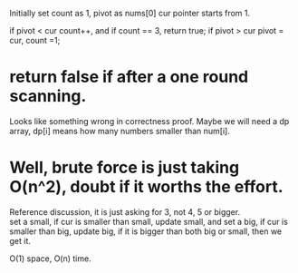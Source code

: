 
Initially set count as 1,   pivot as nums[0]    cur pointer starts from 1.  

if pivot < cur    count++, and if count == 3, return true;
if pivot > cur   pivot = cur, count =1;

return false if after a one round scanning. 
===========================================
Looks like something wrong in correctness proof.  Maybe we will need a dp array,  dp[i] means how many numbers smaller than num[i].  

Well, brute force is just taking O(n^2), doubt if it worths the effort.      
===========================================

Reference discussion, it is just asking for 3, not 4, 5 or bigger.   
set a small, if cur is smaller than small, update small, and set a big, if cur is smaller than big,  update big, if it is bigger than both big or small, then we get it.   

O(1) space,   O(n) time.  


